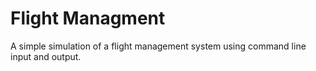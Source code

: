 # Flight Managment

A simple simulation of a flight management system using command line input and output.
